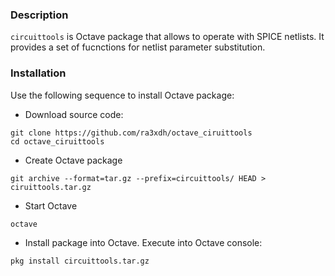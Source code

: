 ### Description

`circuittools` is Octave package that allows to operate with SPICE netlists.
It provides a set of fucnctions for netlist parameter substitution.

### Installation

Use the following sequence to install Octave package:

* Download source code:
~~~
git clone https://github.com/ra3xdh/octave_ciruittools
cd octave_ciruittools
~~~ 
* Create Octave package
~~~
git archive --format=tar.gz --prefix=circuittools/ HEAD > ciruittools.tar.gz
~~~
* Start Octave
~~~
octave
~~~
* Install package into Octave. Execute into Octave console:
~~~
pkg install circuittools.tar.gz
~~~



